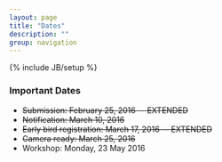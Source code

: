 ```yaml
---
layout: page
title: "Dates"
description: ""
group: navigation
---
```

{% include JB/setup %}

### Important Dates

* <s>Submission: February 25, 2016 -- EXTENDED</s>
* <s>Notification: March 10, 2016​</s>
* <s>Early bird registration:  March 17, 2016 -- EXTENDED</s>
* <s>Camera ready: March 25, 2016</s>
* Workshop: ​Monday, 23 May 2016​
